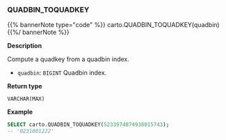 ### QUADBIN_TOQUADKEY

{{% bannerNote type="code" %}}
carto.QUADBIN_TOQUADKEY(quadbin)
{{%/ bannerNote %}}

**Description**

Compute a quadkey from a quadbin index.

* `quadbin`: `BIGINT` Quadbin index.

**Return type**

`VARCHAR(MAX)`

**Example**

```sql
SELECT carto.QUADBIN_TOQUADKEY(5233974874938015743);
-- '0231001222'
```
